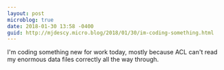 ```yaml
---
layout: post
microblog: true
date: 2018-01-30 13:58 -0400
guid: http://mjdescy.micro.blog/2018/01/30/im-coding-something.html
---
```

I'm coding something new for work today, mostly because ACL can't read my enormous data files correctly all the way through.
